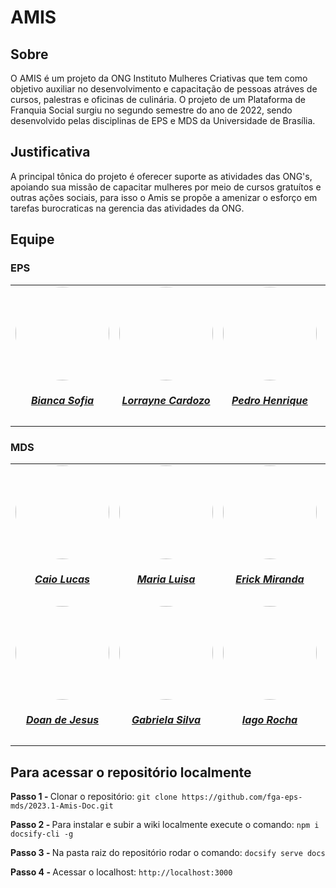 # AMIS

## Sobre

O AMIS é um projeto da ONG Instituto Mulheres Criativas que tem como objetivo auxiliar no desenvolvimento e capacitação de pessoas atráves de cursos, palestras e oficinas de culinária. O projeto de um Plataforma de Franquia Social surgiu no segundo semestre do ano de 2022, sendo desenvolvido pelas disciplinas de EPS e MDS da Universidade de Brasília.

## Justificativa

A principal tônica do projeto é oferecer suporte as atividades das ONG's, apoiando sua missão de capacitar mulheres por meio de cursos gratuítos e outras ações sociais, para isso o Amis se propõe a amenizar o esforço em tarefas burocraticas na gerencia das atividades da ONG.


## Equipe

### EPS

<center>

<table style="margin-left: auto; margin-right: auto;">
    <tr>
        <td align="center">
            <a href="https://github.com/biancasofia">
                <img style="border-radius: 50%;" src="https://github.com/biancasofia.png" width="150px;"/>
                <h5 class="text-center">Bianca Sofia</h5>
            </a>
        </td>
        <td align="center">
            <a href="https://github.com/LorrayneCardozo">
                <img style="border-radius: 50%;" src="https://github.com/LorrayneCardozo.png" width="150px;"/>
                <h5 class="text-center">Lorrayne Cardozo</h5>
            </a>
        </td>
        <td align="center">
            <a href="https://github.com/Peh099">
                <img style="border-radius: 50%;" src="https://github.com/Peh099.png" width="150px;"/>
                <h5 class="text-center">Pedro Henrique</h5>
            </a>
        </td>
        <td align="center">
            <a href="https://github.com/lorranyoliveira">
                <img style="border-radius: 50%;" src="https://github.com/lorranyoliveira.png" width="150px;"/>
                <h5 class="text-center">Lorrany Oliveira</h5>
            </a>
        </td>
        <td align="center">
            <a href="https://github.com/gpersijn">
                <img style="border-radius: 50%;" src="https://github.com/gpersijn.png" width="150px;"/>
                <h5 class="text-center">Gustave Persijn</h5>
            </a>
        </td>
</table>

</center>

### MDS

<center>

<table style="margin-left: auto; margin-right: auto;">
    <tr>
        <td align="center">
            <a href="https://github.com/caio-lelis">
                <img style="border-radius: 50%;" src="https://github.com/caio-lelis.png" width="150px;"/>
                <h5 class="text-center">Caio Lucas</h5>
            </a>
        </td>
        <td align="center">
            <a href="https://github.com/marialuisa214">
                <img style="border-radius: 50%;" src="https://github.com/marialuisa214.png" width="150px;"/>
                <h5 class="text-center">Maria Luisa</h5>
            </a>
        </td>
        <td align="center">
            <a href="https://github.com/Erick-ems">
                <img style="border-radius: 50%;" src="https://github.com/Erick-ems.png" width="150px;"/>
                <h5 class="text-center">Erick Miranda</h5>
            </a>
        </td>
        <td align="center">
            <a href="https://github.com/CauaMatheus">
                <img style="border-radius: 50%;" src="https://github.com/CauaMatheus.png" width="150px;"/>
                <h5 class="text-center">Caua Matheus</h5>
            </a>
        </td>
        <td align="center">
            <a href="https://github.com/caioalvesbraga">
                <img style="border-radius: 50%;" src="https://github.com/caioalvesbraga.png" width="150px;"/>
                <h5 class="text-center">Caio Felipe</h5>
            </a>
        </td>
    </tr>
    <tr>
         <td align="center">
            <a href="https://github.com/FilhoDoan">
                <img style="border-radius: 50%;" src="https://github.com/FilhoDoan.png" width="150px;"/>
                <h5 class="text-center">Doan de Jesus</h5>
            </a>
        </td>
        <td align="center">
            <a href="https://github.com/gaubiela">
                <img style="border-radius: 50%;" src="https://github.com/gaubiela.png" width="150px;"/>
                <h5 class="text-center">Gabriela Silva</h5>
            </a>
        </td>
        <td align="center">
            <a href="https://github.com/Iagorrr04">
                <img style="border-radius: 50%;" src="https://github.com/Iagorrr04.png" width="150px;"/>
                <h5 class="text-center">Iago Rocha</h5>
            </a>
        </td>
        <td align="center">
            <a href="https://github.com/FHansen98">
                <img style="border-radius: 50%;" src="https://github.com/FHansen98.png" width="150px;"/>
                <h5 class="text-center">Felipe Aguiar</h5>
            </a>
        </td>
         <td align="center">
            <a href="https://github.com/eric-kingu">
                <img style="border-radius: 50%;" src="https://github.com/eric-kingu.png" width="150px;"/>
                <h5 class="text-center">Eric Akio</h5>
            </a>
        </td>
</table>

</center>

##

<left>

## Para acessar o repositório localmente

<p align="left">

<strong>Passo 1 - </strong>Clonar o repositório: `git clone https://github.com/fga-eps-mds/2023.1-Amis-Doc.git`

<strong>Passo 2 - </strong>Para instalar e subir a wiki localmente execute o comando: `npm i docsify-cli -g`

<strong>Passo 3 - </strong>Na pasta raiz do repositório rodar o comando: `docsify serve docs`

<strong>Passo 4 - </strong>Acessar o localhost: `http://localhost:3000`

</p>

</left>
